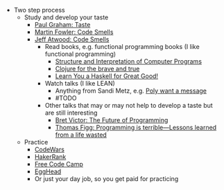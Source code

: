 - Two step process
	- Study and develop your taste
	  * [Paul Graham: Taste](http://www.paulgraham.com/taste.html)
	  * [Martin Fowler: Code Smells](https://martinfowler.com/bliki/CodeSmell.html)
	  * [Jeff Atwood: Code Smells](https://blog.codinghorror.com/code-smells/)
		- Read books, e.g. functional programming books (I like functional programming)
		  * [Structure and Interpretation of Computer Programs](https://en.wikipedia.org/wiki/Structure_and_Interpretation_of_Computer_Programs)
		  * [Clojure for the brave and true](https://www.braveclojure.com/)
		  * [Learn You a Haskell for Great Good!](http://learnyouahaskell.com/chapters)
		- Watch talks (I like LEAN)
		  * Anything from Sandi Metz, e.g. [Poly want a message](https://www.youtube.com/watch?v=XXi_FBrZQiU)
		  * #TODO
		- Other talks that may or may not help to develop a taste but are still interesting
		  * [Bret Victor: The Future of Programming](https://www.youtube.com/watch?v=8pTEmbeENF4)
		  * [Thomas Figg: Programming is terrible—Lessons learned from a life wasted](https://www.youtube.com/watch?v=csyL9EC0S0c)
	- Practice
	  * [CodeWars](https://www.codewars.com/)
	  * [HakerRank](https://www.hackerrank.com/)
	  * [Free Code Camp](https://www.freecodecamp.org/)
	  * [EggHead](https://egghead.io/)
	  * Or just your day job, so you get paid for practicing